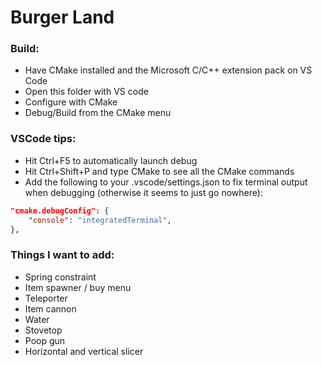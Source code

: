 # Burger Land

### Build:
- Have CMake installed and the Microsoft C/C++ extension pack on VS Code
- Open this folder with VS code
- Configure with CMake
- Debug/Build from the CMake menu

### VSCode tips:
- Hit Ctrl+F5 to automatically launch debug
- Hit Ctrl+Shift+P and type CMake to see all the CMake commands
- Add the following to your .vscode/settings.json to fix terminal output when debugging (otherwise it seems to just go nowhere):
```json
"cmake.debugConfig": {
    "console": "integratedTerminal",
},
```

### Things I want to add:
- Spring constraint
- Item spawner / buy menu
- Teleporter
- Item cannon
- Water
- Stovetop
- Poop gun
- Horizontal and vertical slicer
